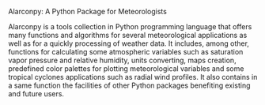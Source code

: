 Alarconpy: A Python Package for Meteorologists

Alarconpy is a tools collection in Python programming language that offers many functions and algorithms for several meteorological applications as well as for a quickly processing of weather data. It includes, among other, functions for calculating some atmospheric variables such as saturation vapor pressure and relative humidity, units converting, maps creation, predefined color palettes for plotting meteorological variables and some tropical cyclones applications such as radial wind profiles.
It also contains in a same function the facilities of other Python packages benefiting existing and future users.


 
